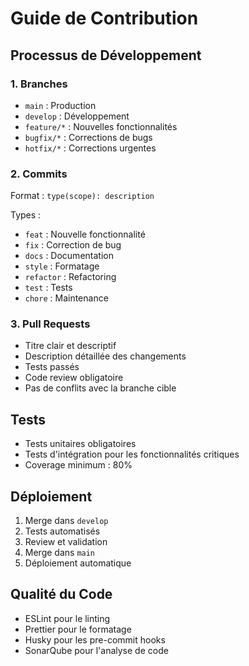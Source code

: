 # Guide de Contribution

## Processus de Développement

### 1. Branches
- `main` : Production
- `develop` : Développement
- `feature/*` : Nouvelles fonctionnalités
- `bugfix/*` : Corrections de bugs
- `hotfix/*` : Corrections urgentes

### 2. Commits
Format : `type(scope): description`

Types :
- `feat` : Nouvelle fonctionnalité
- `fix` : Correction de bug
- `docs` : Documentation
- `style` : Formatage
- `refactor` : Refactoring
- `test` : Tests
- `chore` : Maintenance

### 3. Pull Requests
- Titre clair et descriptif
- Description détaillée des changements
- Tests passés
- Code review obligatoire
- Pas de conflits avec la branche cible

## Tests
- Tests unitaires obligatoires
- Tests d'intégration pour les fonctionnalités critiques
- Coverage minimum : 80%

## Déploiement
1. Merge dans `develop`
2. Tests automatisés
3. Review et validation
4. Merge dans `main`
5. Déploiement automatique

## Qualité du Code
- ESLint pour le linting
- Prettier pour le formatage
- Husky pour les pre-commit hooks
- SonarQube pour l'analyse de code
